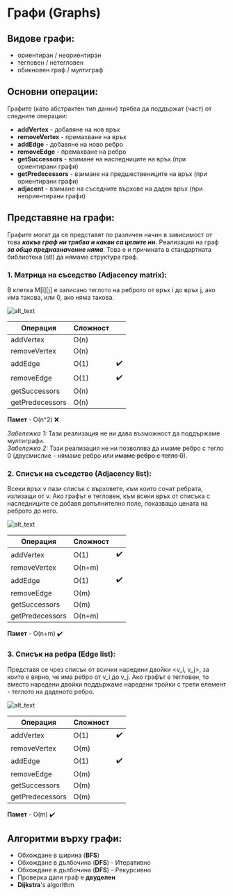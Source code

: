 # Графи (Graphs)

## Видове графи:
- ориентиран / неориентиран  
- тегловен / нетегловен  
- обикновен граф / мултиграф  

## Основни операции:
Графите (като абстрактен тип данни) трябва да поддържат (част) от следните операции:  

- **addVertex** - добавяне на нов връх  
- **removeVertex** - премахване на връх  
- **addEdge** - добавяне на ново ребро  
- **removeEdge** - премахване на ребро  
- **getSuccessors** - взимане на наследниците на връх (при ориентирани графи)  
- **getPredecessors** - взимане на предшествениците на връх (при ориентирани графи)  
- **adjacent** - взимане на съседните върхове на даден връх (при неориентирани графи)  

## Представяне на графи:
Графите могат да се представят по различен начин в зависимост от това  ***какъв граф ни трябва и какви са целите ни.***  Реализация на граф ***за общо предназначение няма***. Това е и причината в стандартната библиотека (stl) да нямаме структура граф.  

### 1. Матрица на съседство (Adjacency matrix):

В клетка M[i][j] е записано теглото на реброто от връх i до връх j, ако има такова, или 0, ако няма такова.  

![alt_text](https://i.ibb.co/TBw1T2t/Adj-matrix.png)

|Операция|Сложност||
|--|--|--|
|addVertex|O(n)||
|removeVertex|O(n)||
|addEdge|O(1)|:heavy_check_mark:|
|removeEdge|O(1)|:heavy_check_mark:|
|getSuccessors|O(n)||
|getPredecessors|O(n)||

**Памет** - O(n^2) :x:  

*Забележка 1:* Тази реализация не ни дава възможност да поддържаме мултиграфи.  
*Забележка 2:* Тази реализация не ни позволява да имаме ребро с тегло 0 (двусмислие - нямаме ребро или ~~имаме ребро с тегло 0~~).  

### 2. Списък на съседство (Adjacency list):

Всеки връх v пази списък с върховете, към които сочат ребрата, излизащи от v. Ако графът е тегловен, към всеки връх от списъка с наследниците се добавя допълнително поле, показващо цената на реброто до него.  

![alt_text](https://i.ibb.co/yPPp6Ds/adj-List-Graph.jpg)

|Операция|Сложност||
|--|--|--|
|addVertex|O(1)|:heavy_check_mark:|
|removeVertex|O(n+m)||
|addEdge|O(1)|:heavy_check_mark:|
|removeEdge|O(m)||
|getSuccessors|O(m)||
|getPredecessors|O(n+m)||

**Памет** - O(n+m) :heavy_check_mark:  

### 3. Списък на ребра (Edge list):

Представя се чрез списък от всички наредени двойки <v_i, v_j>, за които е вярно, че има ребро от v_i до v_j. Ако графът е тегловен, то вместо наредени двойки поддържаме наредени тройки с трети елемент - теглото на даденото ребро.  

![alt_text](https://i.ibb.co/yVS2sBM/edge-List-Graph.jpg)

|Операция|Сложност||
|--|--|--|
|addVertex|O(1)|:heavy_check_mark:|
|removeVertex|O(m)||
|addEdge|O(1)|:heavy_check_mark:|
|removeEdge|O(m)||
|getSuccessors|O(m)||
|getPredecessors|O(m)||

**Памет** - O(m) :heavy_check_mark:  

## Алгоритми върху графи:
- Обхождане в ширина (**BFS**)  
- Обхождане в дълбочина (**DFS**) - Итеративно  
- Обхождане в дълбочина (**DFS**) - Рекурсивно  
- Проверка дали граф е **двуделен**  
- **Dijkstra**'s algorithm  
